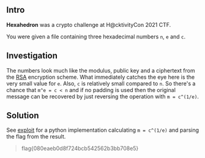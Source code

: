 ## Intro
**Hexahedron** was a crypto challenge at H@cktivityCon 2021 CTF.  

You were given a file containing three hexadecimal numbers `n`, `e` and `c`.

## Investigation
The numbers look much like the modulus, public key and a ciphertext from the [RSA](https://en.wikipedia.org/wiki/RSA_(cryptosystem)) encryption scheme.
What immediately catches the eye here is the very small value for `e`. Also, `c` is relatively small compared to `n`. So there's a chance that `m^e = c < n` and if no padding is used then the original message can be recovered by just reversing the operation with `m = c^(1/e)`.

## Solution
See [exploit](./exploit.py) for a python implementation calculating `m = c^(1/e)` and parsing the flag from the result.

> flag{080eaeb0d8f724bcb542562b3bb708e5}
